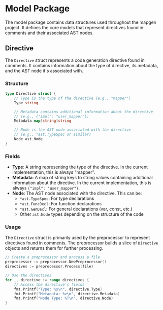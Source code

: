 # Model Package

The model package contains data structures used throughout the mapgen project. It defines the core models that represent directives found in comments and their associated AST nodes.

## Directive

The `Directive` struct represents a code generation directive found in comments. It contains information about the type of directive, its metadata, and the AST node it's associated with.

### Structure

```go
type Directive struct {
    // Type is the type of the directive (e.g., "mapper")
    Type string

    // Metadata contains additional information about the directive
    // (e.g., {"impl": "user_mapper"})
    Metadata map[string]string

    // Node is the AST node associated with the directive
    // (e.g., *ast.TypeSpec or similar)
    Node ast.Node
}
```

### Fields

- **Type**: A string representing the type of the directive. In the current implementation, this is always "mapper".
- **Metadata**: A map of string keys to string values containing additional information about the directive. In the current implementation, this is always `{"impl": "user_mapper"}`.
- **Node**: The AST node associated with the directive. This can be:
  - `*ast.TypeSpec`: For type declarations
  - `*ast.FuncDecl`: For function declarations
  - `*ast.GenDecl`: For general declarations (var, const, etc.)
  - Other `ast.Node` types depending on the structure of the code

### Usage

The `Directive` struct is primarily used by the preprocessor to represent directives found in comments. The preprocessor builds a slice of `Directive` objects and returns them for further processing.

```go
// Create a preprocessor and process a file
preprocessor := preprocessor.NewPreprocessor()
directives := preprocessor.Process(file)

// Use the directives
for _, directive := range directives {
    // Access the directive's fields
    fmt.Printf("Type: %s\n", directive.Type)
    fmt.Printf("Metadata: %v\n", directive.Metadata)
    fmt.Printf("Node Type: %T\n", directive.Node)
}
```